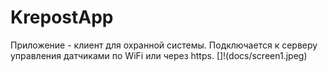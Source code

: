 # KrepostApp
Приложение - клиент для охранной системы. Подключается к серверу управления датчиками по WiFi или через https. 
[]!(docs/screen1.jpeg) 
